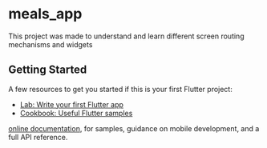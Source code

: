 # meals_app

This project was made to understand and learn different screen routing mechanisms and widgets

## Getting Started

A few resources to get you started if this is your first Flutter project:

- [Lab: Write your first Flutter app](https://flutter.dev/docs/get-started/codelab)
- [Cookbook: Useful Flutter samples](https://flutter.dev/docs/cookbook)

[online documentation](https://flutter.dev/docs), for
samples, guidance on mobile development, and a full API reference.
